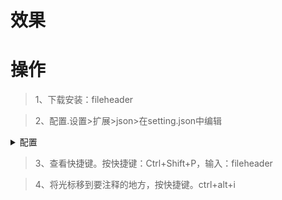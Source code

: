 # 效果

# 操作

> 1、下载安装：fileheader

> 2、配置.设置>扩展>json>在setting.json中编辑

<details>
<summary>配置</summary>


```json
"fileheader.Author": "DK_Li",
    "fileheader.LastModifiedBy": "DK_Li",
    "fileheader.tpl": "/*\r\n * @Author: {author} \r\n * @Description: '' \r\n * @Date: {createTime} \r\n * @Last Modified by:   {lastModifiedBy} \r\n * @Last Modified time: {updateTime} \r\n */\r\n",
```

</details>

> 3、查看快捷键。按快捷键：Ctrl+Shift+P，输入：fileheader

> 4、将光标移到要注释的地方，按快捷键。ctrl+alt+i

